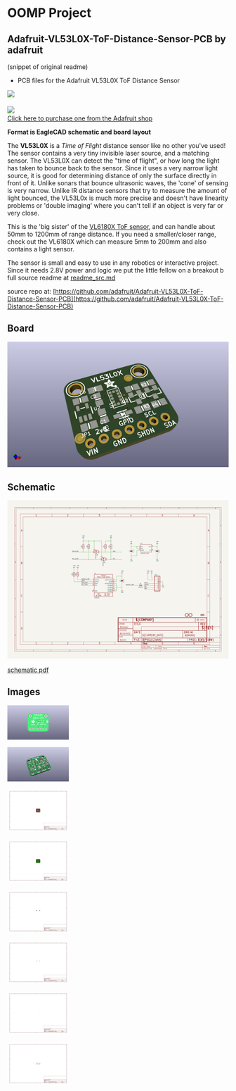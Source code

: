 # OOMP Project  
## Adafruit-VL53L0X-ToF-Distance-Sensor-PCB  by adafruit  
  
(snippet of original readme)  
  
- PCB files for the Adafruit VL53L0X ToF Distance Sensor  
  
<a href="http://www.adafruit.com/products/3317"><img src="assets/3317.jpg?raw=true" width="500px"><br/></a>  
<a href="http://www.adafruit.com/products/3317"><img src="assets/image.jpg?raw=true" width="500px"><br/>Click here to purchase one from the Adafruit shop</a>  
  
__Format is EagleCAD schematic and board layout__  
  
The __VL53L0X__ is a *Time of Flight* distance sensor like no other you've used! The sensor contains a very tiny invisible laser source, and a matching sensor. The VL53L0X can detect the "time of flight", or how long the light has taken to bounce back to the sensor. Since it uses a very narrow light source, it is good for determining distance of only the surface directly in front of it. Unlike sonars that bounce ultrasonic waves, the 'cone' of sensing is very narrow. Unlike IR distance sensors that try to measure the amount of light bounced, the VL53L0x is much more precise and doesn't have linearity problems or 'double imaging' where you can't tell if an object is very far or very close.  
  
This is the 'big sister' of the [VL6180X ToF sensor](https://www.adafruit.com/products/3316), and can handle about 50mm to 1200mm of range distance. If you need a smaller/closer range, check out the VL6180X which can measure 5mm to 200mm and also contains a light sensor.  
  
The sensor is small and easy to use in any robotics or interactive project. Since it needs 2.8V power and logic we put the little fellow on a breakout b  
  full source readme at [readme_src.md](readme_src.md)  
  
source repo at: [https://github.com/adafruit/Adafruit-VL53L0X-ToF-Distance-Sensor-PCB](https://github.com/adafruit/Adafruit-VL53L0X-ToF-Distance-Sensor-PCB)  
## Board  
  
[![working_3d.png](working_3d_600.png)](working_3d.png)  
## Schematic  
  
[![working_schematic.png](working_schematic_600.png)](working_schematic.png)  
  
[schematic pdf](working_schematic.pdf)  
## Images  
  
[![working_3D_bottom.png](working_3D_bottom_140.png)](working_3D_bottom.png)  
  
[![working_3D_top.png](working_3D_top_140.png)](working_3D_top.png)  
  
[![working_assembly_page_01.png](working_assembly_page_01_140.png)](working_assembly_page_01.png)  
  
[![working_assembly_page_02.png](working_assembly_page_02_140.png)](working_assembly_page_02.png)  
  
[![working_assembly_page_03.png](working_assembly_page_03_140.png)](working_assembly_page_03.png)  
  
[![working_assembly_page_04.png](working_assembly_page_04_140.png)](working_assembly_page_04.png)  
  
[![working_assembly_page_05.png](working_assembly_page_05_140.png)](working_assembly_page_05.png)  
  
[![working_assembly_page_06.png](working_assembly_page_06_140.png)](working_assembly_page_06.png)  
